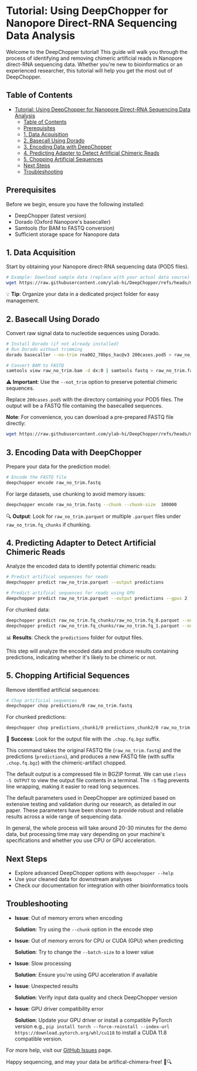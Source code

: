 # Tutorial: Using DeepChopper for Nanopore Direct-RNA Sequencing Data Analysis

Welcome to the DeepChopper tutorial! This guide will walk you through the process of identifying and removing chimeric artificial reads in Nanopore direct-RNA sequencing data.
Whether you're new to bioinformatics or an experienced researcher, this tutorial will help you get the most out of DeepChopper.

## Table of Contents

- [Tutorial: Using DeepChopper for Nanopore Direct-RNA Sequencing Data Analysis](#tutorial-using-deepchopper-for-nanopore-direct-rna-sequencing-data-analysis)
  - [Table of Contents](#table-of-contents)
  - [Prerequisites](#prerequisites)
  - [1. Data Acquisition](#1-data-acquisition)
  - [2. Basecall Using Dorado](#2-basecall-using-dorado)
  - [3. Encoding Data with DeepChopper](#3-encoding-data-with-deepchopper)
  - [4. Predicting Adapter to Detect Artificial Chimeric Reads](#4-predicting-adapter-to-detect-artificial-chimeric-reads)
  - [5. Chopping Artificial Sequences](#5-chopping-artificial-sequences)
  - [Next Steps](#next-steps)
  - [Troubleshooting](#troubleshooting)

## Prerequisites

Before we begin, ensure you have the following installed:

- DeepChopper (latest version)
- Dorado (Oxford Nanopore's basecaller)
- Samtools (for BAM to FASTQ conversion)
- Sufficient storage space for Nanopore data

## 1. Data Acquisition

Start by obtaining your Nanopore direct-RNA sequencing data (POD5 files).

```bash
# Example: Download sample data (replace with your actual data source)
wget https://raw.githubusercontent.com/ylab-hi/DeepChopper/refs/heads/main/tests/data/200cases.pod5
```

💡 **Tip**: Organize your data in a dedicated project folder for easy management.

## 2. Basecall Using Dorado

Convert raw signal data to nucleotide sequences using Dorado.

```bash
# Install Dorado (if not already installed)
# Run Dorado without trimming
dorado basecaller --no-trim rna002_70bps_hac@v3 200cases.pod5 > raw_no_trim.bam

# Convert BAM to FASTQ
samtools view raw_no_trim.bam -d dx:0 | samtools fastq > raw_no_trim.fastq
```

⚠️ **Important**: Use the `--not_trim` option to preserve potential chimeric sequences.

Replace `200cases.pod5` with the directory containing your POD5 files.
The output will be a FASTQ file containing the basecalled sequences.

**Note**: For convenience, you can download a pre-prepared FASTQ file directly:

```bash
wget https://raw.githubusercontent.com/ylab-hi/DeepChopper/refs/heads/main/tests/data/raw_no_trim.fastq
```

## 3. Encoding Data with DeepChopper

Prepare your data for the prediction model:

```bash
# Encode the FASTQ file
deepchopper encode raw_no_trim.fastq
```

For large datasets, use chunking to avoid memory issues:

```bash
deepchopper encode raw_no_trim.fastq --chunk --chunk-size  100000
```

🔍 **Output**: Look for `raw_no_trim.parquet` or multiple `.parquet` files under `raw_no_trim.fq_chunks` if chunking.

## 4. Predicting Adapter to Detect Artificial Chimeric Reads

Analyze the encoded data to identify potential chimeric reads:

```bash
# Predict artifical sequences for reads
deepchopper predict raw_no_trim.parquet --output predictions

# Predict artifical sequences for reads using GPU
deepchopper predict raw_no_trim.parquet --output predictions --gpus 2
```

For chunked data:

```bash
deepchopper predict raw_no_trim.fq_chunks/raw_no_trim.fq_0.parquet --output predictions_chunk1
deepchopper predict raw_no_trim.fq_chunks/raw_no_trim.fq_1.parquet --output predictions_chunk2
```

📊 **Results**: Check the `predictions` folder for output files.

This step will analyze the encoded data and produce results containing predictions, indicating whether it's likely to be chimeric or not.

## 5. Chopping Artificial Sequences

Remove identified artificial sequences:

```bash
# Chop artificial sequences
deepchopper chop predictions/0 raw_no_trim.fastq
```

For chunked predictions:

```bash
deepchopper chop predictions_chunk1/0 predictions_chunk2/0 raw_no_trim.fastq
```

🎉 **Success**: Look for the output file with the `.chop.fq.bgz` suffix.

This command takes the original FASTQ file (`raw_no_trim.fastq`) and the predictions (`predictions`), and produces a new FASTQ file (with suffix `.chop.fq.bgz`) with the chimeric-artifact chopped.

The default output is a compressed file in BGZIP format.
We can use `zless -S OUTPUT` to view the output file contents in a terminal.
The `-S` flag prevents line wrapping, making it easier to read long sequences.

The default parameters used in DeepChopper are optimized based on extensive testing and validation during our research, as detailed in our paper.
These parameters have been shown to provide robust and reliable results across a wide range of sequencing data.

In general, the whole process will take around 20-30 minutes for the demo data, but processing time may vary depending on your machine's specifications and whether you use CPU or GPU acceleration.

## Next Steps

- Explore advanced DeepChopper options with `deepchopper --help`
- Use your cleaned data for downstream analyses
- Check our documentation for integration with other bioinformatics tools

## Troubleshooting

- **Issue**: Out of memory errors when encoding

  **Solution**: Try using the `--chunk` option in the encode step

- **Issue**: Out of memory errors for CPU or CUDA (GPU) when predicting

  **Solution**: Try to change the `--batch-size` to a lower value

- **Issue**: Slow processing

  **Solution**: Ensure you're using GPU acceleration if available

- **Issue**: Unexpected results

  **Solution**: Verify input data quality and check DeepChopper version

- **Issue**: GPU driver compatibility error

  **Solution**: Update your GPU driver or install a compatible PyTorch version e.g., `pip install torch --force-reinstall --index-url https://download.pytorch.org/whl/cu118` to install a CUDA 11.8 compatible version.

For more help, visit our [GitHub Issues](https://github.com/ylab-hi/DeepChopper/issues) page.

Happy sequencing, and may your data be artifical-chimera-free! 🧬🔍

